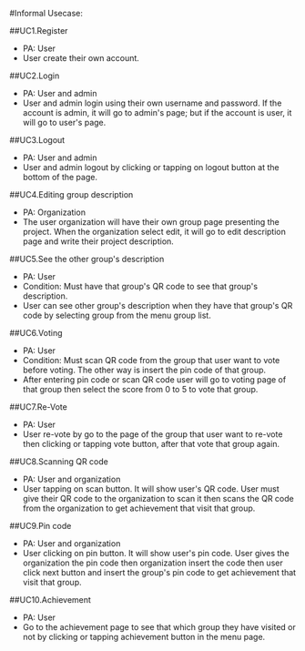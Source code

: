 #Informal Usecase:

##UC1.Register
- PA: User
- User create their own account.
  
##UC2.Login
- PA: User and admin
- User and admin login using their own username and password. If the account is admin, it will go to admin's page; but if the account is user, it will go to user's page.
  
##UC3.Logout
- PA: User and admin
- User and admin logout by clicking or tapping on logout button at the bottom of the page.
  
##UC4.Editing group description
- PA: Organization
- The user organization will have their own group page presenting the project. When the organization select edit, it will go to edit description page and write their project description.
  
##UC5.See the other group's description
- PA: User
- Condition: Must have that group's QR code to see that group's description.
- User can see other group's description when they have that group's QR code by selecting group from the menu group list.
    
##UC6.Voting
- PA: User
- Condition: Must scan QR code from the group that user want to vote before voting. The other way is insert the pin code of that group.
- After entering pin code or scan QR code user will go to voting page of that group then select the score from 0 to 5 to vote that group.

##UC7.Re-Vote
- PA: User
- User re-vote by go to the page of the group that user want to re-vote then clicking or tapping vote button, after that vote that group again.
    
##UC8.Scanning QR code
- PA: User and organization
- User tapping on scan button. It will show user's QR code. User must give their QR code to the organization to scan it then scans the QR code from the organization to get achievement that visit that group.
    
##UC9.Pin code
- PA: User and organization
- User clicking on pin button. It will show user's pin code. User gives the organization the pin code then organization insert the code then user click next button and insert the group's pin code to get achievement that visit that group.
    
##UC10.Achievement
- PA: User
- Go to the achievement page to see that which group they have visited or not by clicking or tapping achievement button in the menu page.
